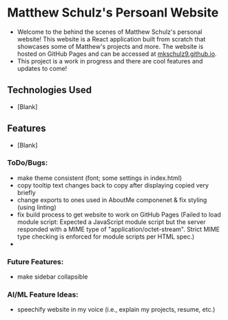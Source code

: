 # Matthew Schulz's Persoanl Website
- Welcome to the behind the scenes of Matthew Schulz's personal website! This website is a React application built from scratch that showcases some of Matthew's projects and more. The website is hosted on GitHub Pages and can be accessed at [mkschulz9.github.io](https://mkschulz9.github.io).
- This project is a work in progress and there are cool features and updates to come!

## Technologies Used
- [Blank]

## Features
- [Blank]

### ToDo/Bugs:
- make theme consistent (font; some settings in index.html)
- copy tooltip text changes back to copy after displaying copied very briefly
- change exports to ones used in AboutMe componenet & fix styling (using linting)
- fix build process to get website to work on GitHub Pages (Failed to load module script: Expected a JavaScript module script but the server responded with a MIME type of "application/octet-stream". Strict MIME type checking is enforced for module scripts per HTML spec.)
- 

### Future Features:
- make sidebar collapsible

### AI/ML Feature Ideas:
- speechify website in my voice (i.e., explain my projects, resume, etc.)